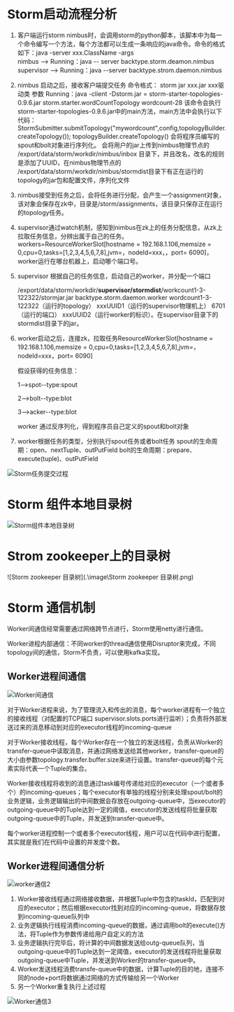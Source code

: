 # Storm启动流程分析

1. 客户端运行storm nimbus时，会调用storm的python脚本，该脚本中为每一个命令编写一个方法，每个方法都可以生成一条响应的java命令。命令的格式如下：java -server xxx.ClassName -args   
   nimbus --> Running：java -- server backtype.storm.deamon.nimbus
   supervisor --> Running：java --server backtype.strom.daemon.nimbus

2. nimbus 启动之后，接收客户端提交任务
   命令格式：  storm jar xxx.jar xxx驱动类 参数
   Running：java -client -Dstorm.jar = storm-starter-topologies-0.9.6.jar  storm.starter.wordCountTopology wordcount-28
   该命令会执行storm-starter-topologies-0.9.6.jar中的main方法，main方法中会执行以下代码：
   StormSubmitter.submitTopology("mywordcount",config,topologyBuilder.createTopology());
   topologyBuilder.createTopology() 会将程序员编写的spout和bolt对象进行序列化。
   会将用户的jar上传到nimbus物理节点的 /export/data/storm/workdir/nimbus/inbox 目录下，并且改名，改名的规则是添加了UUID，在nimbus物理节点的 /export/data/storm/workdir/nimbus/stormdist目录下有正在运行的topology的jar包和配置文件，序列化文件

3. nimbus接受到任务之后，会将任务进行分配，会产生一个assignment对象，该对象会保存在zk中，目录是/storm/assignments，该目录只保存正在运行的topology任务。

4. supervisor通过watch机制，感知到nimbus在zk上的任务分配信息，从zk上拉取任务信息，分辨出属于自己的任务。workers=ResourceWorkerSlot[hostname = 192.168.1.106,memsize = 0,cpu=0,tasks=[1,2,3,4,5,6,7,8],jvm=<null>，nodeId=xxx，，port= 6090]，worker运行在哪台机器上，启动哪个端口号。

5. supervisor 根据自己的任务信息，启动自己的worker，并分配一个端口

   /export/data/storm/workdir/**supervisor/stormdist**/workcount1-3-122322/stormjar.jar backtype.storm.daemon.worker wordcount1-3-122322（运行的topology）   xxxUUID1（运行的supervisor物理机上） 6701（运行的端口） xxxUUID2（运行worker的标识）。在supervisor目录下的stormdist目录下的jar。

6. worker启动之后，连接zk，拉取任务ResourceWorkerSlot[hostname = 192.168.1.106,memsize = 0,cpu=0,tasks=[1,2,3,4,5,6,7,8],jvm=<null>，nodeId=xxx，port= 6090]

   假设获得的任务信息：

   1-->spot--type:spout

   2-->bolt--type:blot

   3-->acker--type:blot

   worker 通过反序列化，得到程序员自己定义的spout和bolt对象

7. worker根据任务的类型，分别执行spout任务或者bolt任务
   spout的生命周期：open、nextTuple、outPutField
   bolt的生命周期：prepare、execute(tuple)、outPutField

![Storm任务提交过程](.\image\Storm任务提交过程.png)

# Storm 组件本地目录树

![Storm组件本地目录树](.\image\Storm组件本地目录树.png)

# Strom zookeeper上的目录树

![Storm zookeeper 目录树](.\image\Storm zookeeper 目录树.png)

# Storm 通信机制

Worker间通信经常需要通过网络跨节点进行，Storm使用netty进行通信。

Worker进程内部通信：不同worker的thread通信使用Disruptor来完成，不同topology间的通信，Storm不负责，可以使用kafka实现。

## Worker进程间通信



![Worker间通信](.\image\Worker间通信.png)

对于Worker进程来说，为了管理流入和传出的消息，每个worker进程有一个独立的接收线程（对配置的TCP端口 supervisor.slots.ports进行监听）；负责将外部发送过来的消息移动到对应的executor线程的incoming-queue

对于Worker接收线程，每个Worker存在一个独立的发送线程，负责从Worker的transfer-queue中读取消息，并通过网络发送给其他worker，transfer-queue的大小由参数topology.transfer.buffer.size来进行设置。transfer-queue的每个元素实际代表一个Tuple的集合。

Worker接收线程将收到的消息通过task编号传递给对应的executor（一个或者多个）的incoming-queues；每个executor有单独的线程分别来处理spout/bolt的业务逻辑，业务逻辑输出的中间数据会存放在outgoing-queue中，当executor的outgoing-queue中的Tuple达到一定的阈值，executor的发送线程将批量获取outgoing-queue中的Tuple，并发送到transfer-queue中。

每个worker进程控制一个或者多个executor线程，用户可以在代码中进行配置，其实就是我们在代码中设置的并发度个数。

## Worker进程间通信分析

![worker通信2](.\image\worker通信2.png)

1. Worker接收线程通过网络接收数据，并根据Tuple中包含的taskId，匹配到对应的executor；然后根据executor找到对应的incoming-queue，将数据存放到incoming-queue队列中
2. 业务逻辑执行线程消费incoming-queue的数据，通过调用bolt的execute()方法，将Tuple作为参数传递给用户自定义的方法
3. 业务逻辑执行完毕后，将计算的中间数据发送给outg-queue队列，当outgoing-queue中的Tuple达到一定阈值，executor的发送线程将批量获取outgoing-queue中Tuple，并发送到Worker的transfer-queue中。
4. Worker发送线程消费transfe-queue中的数据，计算Tuple的目的地，连接不同的node+port将数据通过网络的方式传输给另一个Worker
5. 另一个Worker重复执行上述过程

![Worker通信3](.\image\Worker通信3.png)

